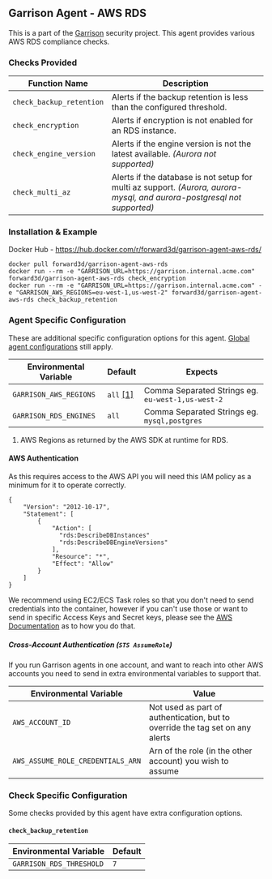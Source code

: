 Garrison Agent - AWS RDS
--

This is a part of the [Garrison](https://github.com/forward3d/garrison) security project. This agent provides various AWS RDS compliance checks.

### Checks Provided

| Function Name | Description  |
| ------------- | ------------- |
| `check_backup_retention` | Alerts if the backup retention is less than the configured threshold. |
| `check_encryption` | Alerts if encryption is not enabled for an RDS instance. |
| `check_engine_version` | Alerts if the engine version is not the latest available. *(Aurora not supported)* |
| `check_multi_az` | Alerts if the database is not setup for multi az support. *(Aurora, aurora-mysql, and aurora-postgresql not supported)* |

### Installation & Example

Docker Hub - https://hub.docker.com/r/forward3d/garrison-agent-aws-rds/

    docker pull forward3d/garrison-agent-aws-rds
    docker run --rm -e "GARRISON_URL=https://garrison.internal.acme.com" forward3d/garrison-agent-aws-rds check_encryption
    docker run --rm -e "GARRISON_URL=https://garrison.internal.acme.com" -e "GARRISON_AWS_REGIONS=eu-west-1,us-west-2" forward3d/garrison-agent-aws-rds check_backup_retention

### Agent Specific Configuration

These are additional specific configuration options for this agent. [Global agent configurations](https://github.com/forward3d/garrison#global-configuration-options) still apply.

| Environmental Variable  | Default | Expects |
| ------------- | ------------- | ------------- |
| `GARRISON_AWS_REGIONS` | `all` [[1]](#f1) | Comma Separated Strings eg. `eu-west-1,us-west-2` |
| `GARRISON_RDS_ENGINES` | `all` | Comma Separated Strings eg. `mysql,postgres` |

1. <span id="f2"></span> AWS Regions as returned by the AWS SDK at runtime for RDS.

#### AWS Authentication

As this requires access to the AWS API you will need this IAM policy as a minimum for it to operate correctly.

    {
        "Version": "2012-10-17",
        "Statement": [
            {
                "Action": [
                  "rds:DescribeDBInstances"
                  "rds:DescribeDBEngineVersions"
                ],
                "Resource": "*",
                "Effect": "Allow"
            }
        ]
    }

We recommend using EC2/ECS Task roles so that you don't need to send credentials into the container, however if you can't use those or want to send in specific Access Keys and Secret keys, please see the [AWS Documentation](https://docs.aws.amazon.com/sdk-for-ruby/v3/developer-guide/setup-config.html#aws-ruby-sdk-credentials-environment) as to how you do that.

##### Cross-Account Authentication (`STS AssumeRole`)

If you run Garrison agents in one account, and want to reach into other AWS accounts you need to send in extra environmental variables to support that.

| Environmental Variable | Value |
| ------------- | ------------- |
| `AWS_ACCOUNT_ID` | Not used as part of authentication, but to override the tag set on any alerts |
| `AWS_ASSUME_ROLE_CREDENTIALS_ARN` | Arn of the role (in the other account) you wish to assume |

### Check Specific Configuration

Some checks provided by this agent have extra configuration options.

#### `check_backup_retention`

| Environmental Variable | Default |
| ------------- | ------------- |
| `GARRISON_RDS_THRESHOLD` | `7` |
